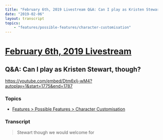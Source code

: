 ```yaml
---
title: "February 6th, 2019 Livestream Q&A: Can I play as Kristen Stewart, though?"
date: "2019-02-06"
layout: transcript
topics:
    - "features/possible-features/character-customisation"
---
```

# [February 6th, 2019 Livestream](../2019-02-06.md)
## Q&A: Can I play as Kristen Stewart, though?
https://youtube.com/embed/Dtm6xIj-wM4?autoplay=1&start=1775&end=1787

### Topics
* [Features > Possible Features > Character Customisation](../topics/features/possible-features/character-customisation.md)

### Transcript

> Stewart though we would welcome for
